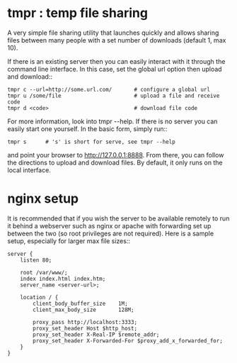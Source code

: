 tmpr : temp file sharing
=========================

A very simple file sharing utility that launches quickly and allows sharing
files between many people with a set number of downloads (default 1, max 10).

If there is an existing server then you can easily interact with it through
the command line interface. In this case, set the global url option then
upload and download::

    tmpr c --url=http://some.url.com/       # configure a global url
    tmpr u /some/file                       # upload a file and receive code
    tmpr d <code>                           # download file code

For more information, look into tmpr --help. If there is no server you can
easily start one yourself. In the basic form, simply run::

    tmpr s      # 's' is short for serve, see tmpr --help

and point your browser to http://127.0.0.1:8888.  From there, you can follow
the directions to upload and download files.  By default, it only runs on the
local interface. 

nginx setup
===========

It is recommended that if you wish the server to be available remotely to run
it behind a webserver such as nginx or apache with forwarding set up between
the two (so root privileges are not required).  Here is a sample setup,
especially for larger max file sizes::

    server {
        listen 80;

        root /var/www/;
        index index.html index.htm;
        server_name <server-url>;

        location / {
            client_body_buffer_size    1M;
            client_max_body_size       128M;

            proxy_pass http://localhost:3333;
            proxy_set_header Host $http_host;
            proxy_set_header X-Real-IP $remote_addr;
            proxy_set_header X-Forwarded-For $proxy_add_x_forwarded_for;
        }
    }
